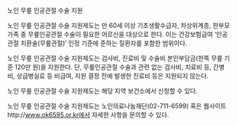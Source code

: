 노인 무릎 인공관절 수술 지원


노인 무릎 인공관절 수술 지원제도는 만 60세 이상 기초생활수급자, 차상위계층, 한부모가족 중 무릎인공관절 수술이 필요한 어르신을 대상으로 한다. 이는 건강보험급여 ‘인공관절 치환술(무릎관절)’ 인정 기준에 준하는 질환자를 포함한 범위이다.


노인 무릎 인공관절 수술 지원제도는 검사비, 진료비 및 수술비 본인부담금(한쪽 무릎 기준 120만 원)을 지원한다. 단, 무릎인공관절 수술과 관련 없는 검사비, 치료비 등, 간병비, 상급병실료 등 비급여, 지원 결정 전에 발생한 진료비 등은 지원되지 않는다.


노인 무릎 인공관절 수술 지원제도는 해당 지역 보건소에서 신청할 수 있다.


노인 무릎 인공관절 수술 지원제도는 노인의료나눔재단(02-711-6599) 혹은 웹사이트http://www.ok6595.or.kr에서 자세한 사항을 문의할 수 있다.